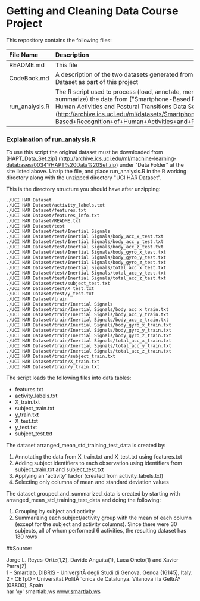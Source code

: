 # Getting and Cleaning Data Course Project

This repository contains the following files:

| File Name | Description |
|:----------|:------------|
| README.md | This file |
| CodeBook.md | A description of the two datasets generated from the UCI HAR Dataset as part of this project |
| run_analysis.R | The R script used to process (load, annotate, merge, group and summarize) the data from ["Smartphone-Based Recognition of Human Activities and Postural Transitions Data Set"] (http://archive.ics.uci.edu/ml/datasets/Smartphone-Based+Recognition+of+Human+Activities+and+Postural+Transitions) |

### Explaination of run_analysis.R
To use this script the original dataset must be downloaded from [HAPT\_Data\_Set.zip] (http://archive.ics.uci.edu/ml/machine-learning-databases/00341/HAPT%20Data%20Set.zip) under "Data Folder" at the site listed above. Unzip the file, and place run_analysis.R in the R working directory along with the unzipped directory "UCI HAR Dataset".

This is the directory structure you should have after unzipping:  

```
./UCI HAR Dataset  
./UCI HAR Dataset/activity_labels.txt  
./UCI HAR Dataset/features.txt  
./UCI HAR Dataset/features_info.txt  
./UCI HAR Dataset/README.txt
./UCI HAR Dataset/test
./UCI HAR Dataset/test/Inertial Signals
./UCI HAR Dataset/test/Inertial Signals/body_acc_x_test.txt
./UCI HAR Dataset/test/Inertial Signals/body_acc_y_test.txt
./UCI HAR Dataset/test/Inertial Signals/body_acc_z_test.txt
./UCI HAR Dataset/test/Inertial Signals/body_gyro_x_test.txt
./UCI HAR Dataset/test/Inertial Signals/body_gyro_y_test.txt
./UCI HAR Dataset/test/Inertial Signals/body_gyro_z_test.txt
./UCI HAR Dataset/test/Inertial Signals/total_acc_x_test.txt
./UCI HAR Dataset/test/Inertial Signals/total_acc_y_test.txt
./UCI HAR Dataset/test/Inertial Signals/total_acc_z_test.txt
./UCI HAR Dataset/test/subject_test.txt
./UCI HAR Dataset/test/X_test.txt
./UCI HAR Dataset/test/y_test.txt
./UCI HAR Dataset/train
./UCI HAR Dataset/train/Inertial Signals
./UCI HAR Dataset/train/Inertial Signals/body_acc_x_train.txt
./UCI HAR Dataset/train/Inertial Signals/body_acc_y_train.txt
./UCI HAR Dataset/train/Inertial Signals/body_acc_z_train.txt
./UCI HAR Dataset/train/Inertial Signals/body_gyro_x_train.txt
./UCI HAR Dataset/train/Inertial Signals/body_gyro_y_train.txt
./UCI HAR Dataset/train/Inertial Signals/body_gyro_z_train.txt
./UCI HAR Dataset/train/Inertial Signals/total_acc_x_train.txt
./UCI HAR Dataset/train/Inertial Signals/total_acc_y_train.txt
./UCI HAR Dataset/train/Inertial Signals/total_acc_z_train.txt
./UCI HAR Dataset/train/subject_train.txt
./UCI HAR Dataset/train/X_train.txt
./UCI HAR Dataset/train/y_train.txt
```

The script loads the following files into data tables:  

* features.txt  
* activity_labels.txt  
* X_train.txt  
* subject_train.txt
* y_train.txt
* X_test.txt
* y_test.txt
* subject_test.txt

The dataset arranged\_mean\_std\_training\_test\_data is created by:  
1. Annotating the data from X\_train.txt and X\_test.txt using features.txt  
2. Adding subject identifiers to each observation using identifiers from subject_train.txt and subject_test.txt  
3. Applying an 'activity' factor (created from activity_labels.txt)  
4. Selecting only columns of mean and standard deviation values  

The dataset grouped\_and\_summarized\_data is created by starting with arranged\_mean\_std\_training\_test\_data and doing the following:

1. Grouping by subject and activity  
2. Summarizing each subject/activity group with the mean of each column (except for the subject and activity columns). Since there were 30 subjects, all of whom performed 6 activities, the resulting dataset has 180 rows  

##Source:

Jorge L. Reyes-Ortiz(1,2), Davide Anguita(1), Luca Oneto(1) and Xavier Parra(2)   
1 - Smartlab, DIBRIS - UniversitÃ  degli Studi di Genova, Genoa (16145), Italy.   
2 - CETpD - Universitat PolitÃ¨cnica de Catalunya. Vilanova i la GeltrÃº (08800), Spain   
har '@' smartlab.ws 
www.smartlab.ws

